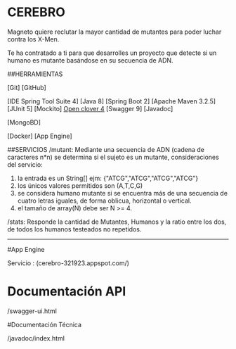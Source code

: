 # CEREBRO
Magneto quiere reclutar la mayor cantidad de mutantes para poder luchar contra los X-Men.

Te ha contratado a ti para que desarrolles un proyecto que detecte si un
humano es mutante basándose en su secuencia de ADN.


##HERRAMIENTAS 


[Git]
[GitHub]

[IDE Spring Tool Suite 4] 
[Java 8]
[Spring Boot 2]
[Apache Maven 3.2.5]
[JUnit 5]
[Mockito]
[Open clover 4](https://openclover.org/)
[Swagger 9]
[Javadoc]

[MongoBD]

[Docker]
[App Engine]


##SERVICIOS
/mutant:  Mediante una secuencia de ADN (cadena de caracteres n*n) se determina si el sujeto es un mutante,
consideraciones del servicio:

1) la entrada es un String[]  ejm: {"ATCG","ATCG","ATCG","ATCG"}
2) los únicos valores permitidos son (A,T,C,G)
3) se considera humano mutante si se encuentra más de una secuencia de cuatro letras iguales, de forma oblicua, horizontal o vertical.
4) el tamaño de array(N) debe ser N >= 4.

/stats: Responde la cantidad de Mutantes, Humanos y la ratio entre los dos, de todos los humanos testeados no repetidos. 

---
#App Engine

Servicio : (cerebro-321923.appspot.com/)




# Documentación API

/swagger-ui.html

#Documentación Técnica 

/javadoc/index.html

#
